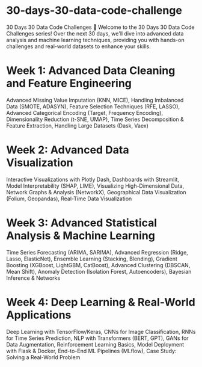 # 30-days-30-data-code-challenge
30 Days 30 Data Code Challenges 🚀 Welcome to the 30 Days 30 Data Code Challenges series! Over the next 30 days, we'll dive into advanced data analysis and machine learning techniques, providing you with hands-on challenges and real-world datasets to enhance your skills.

# Week 1: Advanced Data Cleaning and Feature Engineering
Advanced Missing Value Imputation (KNN, MICE),
Handling Imbalanced Data (SMOTE, ADASYN),
Feature Selection Techniques (RFE, LASSO),
Advanced Categorical Encoding (Target, Frequency Encoding),
Dimensionality Reduction (t-SNE, UMAP),
Time Series Decomposition & Feature Extraction,
Handling Large Datasets (Dask, Vaex)

# Week 2: Advanced Data Visualization
Interactive Visualizations with Plotly Dash,
Dashboards with Streamlit,
Model Interpretability (SHAP, LIME),
Visualizing High-Dimensional Data,
Network Graphs & Analysis (NetworkX),
Geographical Data Visualization (Folium, Geopandas),
Real-Time Data Visualization

# Week 3: Advanced Statistical Analysis & Machine Learning
Time Series Forecasting (ARIMA, SARIMA),
Advanced Regression (Ridge, Lasso, ElasticNet),
Ensemble Learning (Stacking, Blending),
Gradient Boosting (XGBoost, LightGBM, CatBoost),
Advanced Clustering (DBSCAN, Mean Shift),
Anomaly Detection (Isolation Forest, Autoencoders),
Bayesian Inference & Networks

# Week 4: Deep Learning & Real-World Applications
Deep Learning with TensorFlow/Keras,
CNNs for Image Classification,
RNNs for Time Series Prediction,
NLP with Transformers (BERT, GPT),
GANs for Data Augmentation,
Reinforcement Learning Basics,
Model Deployment with Flask & Docker,
End-to-End ML Pipelines (MLflow),
Case Study: Solving a Real-World Problem
